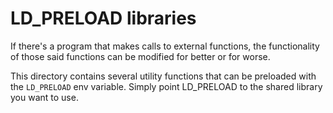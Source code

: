 # LD_PRELOAD libraries

If there's a program that makes calls to external functions, the functionality of those said functions can be modified for better or for worse.

This directory contains several utility functions that can be preloaded with the `LD_PRELOAD` env variable. Simply point LD_PRELOAD to the shared library you want to use.
